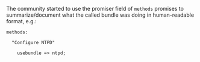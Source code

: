 The community started to use the promiser field of `methods` promises
to summarize/document what the called bundle was doing in human-readable
format, e.g.:

```cfengine3
methods:

  "Configure NTPD"

    usebundle => ntpd;
```

